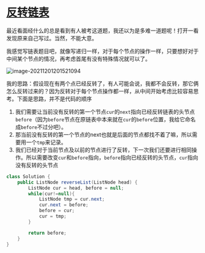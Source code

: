 # [反转链表](https://leetcode-cn.com/problems/UHnkqh/)

最近看面经什么的总是看到有人被考这道题，我还以为是多难一道题呢！打开一看发现原来自己写过。当然，不能大意。

我感觉写链表题目吧，就像写递归一样，对于每个节点的操作一样，只要想好对于中间某个节点的情况，再考虑首尾有没有特殊情况就可以了。

![image-20211201201521094](https://ryze-halo-blog.oss-cn-beijing.aliyuncs.com/halo-blog/image-20211201201521094.png)

我的思路：假设现在有两个点已经反转了，有人可能会说，我都不会反转，那它俩怎么反转过来的？因为反转对于每个节点操作都一样，从中间开始考虑比较容易思考。下面是思路，并不是代码的顺序

1. 我们需要让当前没有反转的第一个节点`cur`的`next`指向已经反转链表的头节点`before`（因为`before`节点在原链表中本来就在`cur`的`before`位置，我给它命名成`before`不过分吧）。
2. 那当前没有反转的第一个节点的next也就是后面的节点都找不着了嘛，所以需要用一个`tmp`来记录。
3. 我们已经对于当前节点及以前的节点进行了反转，下一次我们还要进行相同操作。所以需要改变`cur`和`before`指向，`before`指向已经反转的头节点，`cur`指向没有反转的头节点

```java
class Solution {
    public ListNode reverseList(ListNode head) {
        ListNode cur = head, before = null;
        while(cur!=null){
            ListNode tmp = cur.next;
            cur.next = before;
            before = cur;
            cur = tmp;
        }

        return before;
    }
}
```

